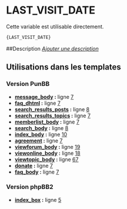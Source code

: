 # LAST_VISIT_DATE


Cette variable est utilisable directement.

```html
{LAST_VISIT_DATE}
```

##Description
[*Ajouter une description*](https://fa-tvars.appspot.com/var/LAST_VISIT_DATE)

## Utilisations dans les templates

### Version PunBB
* __[message_body](../tpl/var/punbb/message_body.md#readme) :__ ligne [7](../tpl/src/punbb/message_body.tpl#L7)
* __[faq_dhtml](../tpl/var/punbb/faq_dhtml.md#readme) :__ ligne [7](../tpl/src/punbb/faq_dhtml.tpl#L7)
* __[search_results_posts](../tpl/var/punbb/search_results_posts.md#readme) :__ ligne [8](../tpl/src/punbb/search_results_posts.tpl#L8)
* __[search_results_topics](../tpl/var/punbb/search_results_topics.md#readme) :__ ligne [7](../tpl/src/punbb/search_results_topics.tpl#L7)
* __[memberlist_body](../tpl/var/punbb/memberlist_body.md#readme) :__ ligne [7](../tpl/src/punbb/memberlist_body.tpl#L7)
* __[search_body](../tpl/var/punbb/search_body.md#readme) :__ ligne [8](../tpl/src/punbb/search_body.tpl#L8)
* __[index_body](../tpl/var/punbb/index_body.md#readme) :__ ligne [10](../tpl/src/punbb/index_body.tpl#L10)
* __[agreement](../tpl/var/punbb/agreement.md#readme) :__ ligne [7](../tpl/src/punbb/agreement.tpl#L7)
* __[viewforum_body](../tpl/var/punbb/viewforum_body.md#readme) :__ ligne [19](../tpl/src/punbb/viewforum_body.tpl#L19)
* __[viewonline_body](../tpl/var/punbb/viewonline_body.md#readme) :__ ligne [18](../tpl/src/punbb/viewonline_body.tpl#L18)
* __[viewtopic_body](../tpl/var/punbb/viewtopic_body.md#readme) :__ ligne [67](../tpl/src/punbb/viewtopic_body.tpl#L67)
* __[donate](../tpl/var/punbb/donate.md#readme) :__ ligne [7](../tpl/src/punbb/donate.tpl#L7)
* __[faq_body](../tpl/var/punbb/faq_body.md#readme) :__ ligne [7](../tpl/src/punbb/faq_body.tpl#L7)

### Version phpBB2
* __[index_box](../tpl/var/subsilver/index_box.md#readme) :__ ligne [5](../tpl/src/subsilver/index_box.tpl#L5)